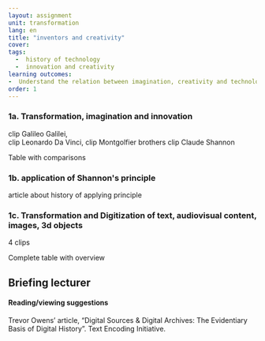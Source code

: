 ```yaml
---
layout: assignment
unit: transformation
lang: en
title: "inventors and creativity"  
cover:
tags:
  -  history of technology
  -  innovation and creativity
learning outcomes: 
-  Understand the relation between imagination, creativity and technological innovation
order: 1
---
```


<!-- more -->

<!-- briefing-student -->


### 1a. Transformation, imagination and innovation 
<!-- section-contents -->

clip Galileo Galilei,  
clip Leonardo Da Vinci,
clip Montgolfier brothers 
clip Claude Shannon

Table with comparisons 

<!-- section -->
### 1b. application of Shannon's principle 
<!-- section-contents -->

article about history of applying principle 


<!-- section -->
### 1c. Transformation and Digitization of text, audiovisual content, images, 3d objects
<!-- section-contents -->
4 clips 

Complete table with overview 

<!-- briefing-teacher -->
## Briefing lecturer



#### Reading/viewing  suggestions
Trevor Owens’ article, “Digital Sources & Digital Archives: The Evidentiary Basis of Digital History”.
Text Encoding Initiative. 




